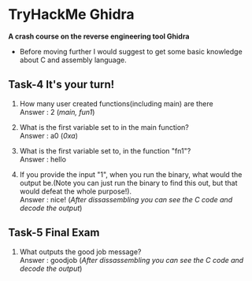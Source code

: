 # TryHackMe Ghidra
**A crash course on the reverse engineering tool Ghidra**

* Before moving further I would suggest to get some basic knowledge about C and assembly language. 

## Task-4 It's your turn!

1. How many user created functions(including main) are there<br>
Answer : 2 (*main, fun1*) 

2. What is the first variable set to in the main function?<br>
Answer : a0 (*0xa*)

3. What is the first variable set to, in the function "fn1"?<br>
Answer : hello

4. If you provide the input "1", when you run the binary, what would the output be.(Note you can just run the binary to find this out, but that would defeat the whole purpose!).<br>
Answer : nice! (*After dissassembling you can see the C code and decode the output*)

## Task-5 Final Exam

1. What outputs the good job message?    <br>
Answer : goodjob (*After dissassembling you can see the C code and decode the output*)